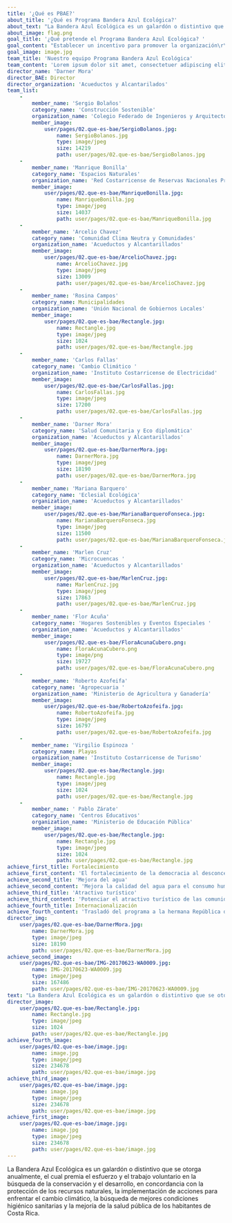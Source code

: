 ```yaml
---
title: '¿Qué es PBAE?'
about_title: '¿Qué es Programa Bandera Azul Ecológica?'
about_text: "La Bandera Azul Ecológica es un galardón o distintivo que se otorga anualmente, el cual premia el esfuerzo y el trabajo\r\nvoluntario en la búsqueda de la conservación y el desarrollo, en concordancia con la protección de los recursos \r\nnaturales, la implementación de acciones para enfrentar el cambio climático, la búsqueda de mejores condiciones \r\nhigiénico sanitarias y la mejoría de la salud pública de los habitantes de Costa Rica."
about_image: flag.png
goal_title: '¿Qué pretende el Programa Bandera Azul Ecológica? '
goal_content: "Establecer un incentivo para promover la organización\r\nde comités locales y la integralidad de los mismos,\r\ncon el propósitode buscar la conservación y desarrollo,en concordancia con la protección de los recursos \r\nnaturales, la implementación de acciones\r\npara enfrentar\r\nel cambio climático, la búsqueda de mejores condiciones\r\nhigiénico-sanitariasy la mejoríade la salud pública de los\r\nhabitantes de Costa Rica."
goal_image: image.jpg
team_title: 'Nuestro equipo Programa Bandera Azul Ecológica'
team_content: 'Lorem ipsum dolor sit amet, consectetuer adipiscing elit, sed diam nonummy nibh euismod tincidunt ut laoreet dolore magna aliquam erat volutpat. Ut wisi enim ad minim veniam, quis nostrud exerci tation ullamcorper suscipit lobortis nisl ut aliquip ex ea commodo consequat.'
director_name: 'Darner Mora'
director_BAE: Director
director_organization: 'Acueductos y Alcantarilados'
team_list:
    -
        member_name: 'Sergio Bolaños'
        category_name: 'Construcción Sostenible'
        organization_name: 'Colegio Federado de Ingenieros y Arquitectos'
        member_image:
            user/pages/02.que-es-bae/SergioBolanos.jpg:
                name: SergioBolanos.jpg
                type: image/jpeg
                size: 14219
                path: user/pages/02.que-es-bae/SergioBolanos.jpg
    -
        member_name: 'Manrique Bonilla'
        category_name: 'Espacios Naturales'
        organization_name: 'Red Costarricense de Reservas Nacionales Privadas'
        member_image:
            user/pages/02.que-es-bae/ManriqueBonilla.jpg:
                name: ManriqueBonilla.jpg
                type: image/jpeg
                size: 14037
                path: user/pages/02.que-es-bae/ManriqueBonilla.jpg
    -
        member_name: 'Arcelio Chavez'
        category_name: 'Comunidad Clima Neutra y Comunidades'
        organization_name: 'Acueductos y Alcantarillados'
        member_image:
            user/pages/02.que-es-bae/ArcelioChavez.jpg:
                name: ArcelioChavez.jpg
                type: image/jpeg
                size: 13009
                path: user/pages/02.que-es-bae/ArcelioChavez.jpg
    -
        member_name: 'Rosina Campos'
        category_name: Municipalidades
        organization_name: 'Unión Nacional de Gobiernos Locales'
        member_image:
            user/pages/02.que-es-bae/Rectangle.jpg:
                name: Rectangle.jpg
                type: image/jpeg
                size: 1024
                path: user/pages/02.que-es-bae/Rectangle.jpg
    -
        member_name: 'Carlos Fallas'
        category_name: 'Cambio Climático '
        organization_name: 'Instituto Costarricense de Electricidad'
        member_image:
            user/pages/02.que-es-bae/CarlosFallas.jpg:
                name: CarlosFallas.jpg
                type: image/jpeg
                size: 17200
                path: user/pages/02.que-es-bae/CarlosFallas.jpg
    -
        member_name: 'Darner Mora'
        category_name: 'Salud Comunitaria y Eco diplomática'
        organization_name: 'Acueductos y Alcantarillados'
        member_image:
            user/pages/02.que-es-bae/DarnerMora.jpg:
                name: DarnerMora.jpg
                type: image/jpeg
                size: 18190
                path: user/pages/02.que-es-bae/DarnerMora.jpg
    -
        member_name: 'Mariana Barquero'
        category_name: 'Eclesial Ecológica'
        organization_name: 'Acueductos y Alcantarillados'
        member_image:
            user/pages/02.que-es-bae/MarianaBarqueroFonseca.jpg:
                name: MarianaBarqueroFonseca.jpg
                type: image/jpeg
                size: 11500
                path: user/pages/02.que-es-bae/MarianaBarqueroFonseca.jpg
    -
        member_name: 'Marlen Cruz'
        category_name: 'Microcuencas '
        organization_name: 'Acueductos y Alcantarillados'
        member_image:
            user/pages/02.que-es-bae/MarlenCruz.jpg:
                name: MarlenCruz.jpg
                type: image/jpeg
                size: 17863
                path: user/pages/02.que-es-bae/MarlenCruz.jpg
    -
        member_name: 'Flor Acuña'
        category_name: 'Hogares Sostenibles y Eventos Especiales '
        organization_name: 'Acueductos y Alcantarillados'
        member_image:
            user/pages/02.que-es-bae/FloraAcunaCubero.png:
                name: FloraAcunaCubero.png
                type: image/png
                size: 19727
                path: user/pages/02.que-es-bae/FloraAcunaCubero.png
    -
        member_name: 'Roberto Azofeifa'
        category_name: 'Agropecuaria '
        organization_name: 'Ministerio de Agricultura y Ganadería'
        member_image:
            user/pages/02.que-es-bae/RobertoAzofeifa.jpg:
                name: RobertoAzofeifa.jpg
                type: image/jpeg
                size: 16797
                path: user/pages/02.que-es-bae/RobertoAzofeifa.jpg
    -
        member_name: 'Virgilio Espinoza '
        category_name: Playas
        organization_name: 'Instituto Costarricense de Turismo'
        member_image:
            user/pages/02.que-es-bae/Rectangle.jpg:
                name: Rectangle.jpg
                type: image/jpeg
                size: 1024
                path: user/pages/02.que-es-bae/Rectangle.jpg
    -
        member_name: ' Pablo Zárate'
        category_name: 'Centros Educativos'
        organization_name: 'Ministerio de Educación Pública'
        member_image:
            user/pages/02.que-es-bae/Rectangle.jpg:
                name: Rectangle.jpg
                type: image/jpeg
                size: 1024
                path: user/pages/02.que-es-bae/Rectangle.jpg
achieve_first_title: Fortalecimiento
achieve_first_content: 'El fortalecimiento de la democracia al desconcentrar la toma de decisiones en beneficio del ambiente, en las respectivas comunidades.'
achieve_second_title: 'Mejora del agua'
achieve_second_content: 'Mejora la calidad del agua para el consumo humano, la protección del recurso hídrico, el tratamiento de aguas residuales, la disposición de desechos sólidos, la señalización y la atención integral de la salud.'
achieve_third_title: 'Atractivo turístico'
achieve_third_content: 'Potenciar el atractivo turístico de las comunidades y playas participantes, el aumento de la conciencia ambiental,  en los niños en pre-escolar y colegial.'
achieve_fourth_title: Internacionalización
achieve_fourth_content: 'Trasladó del programa a la hermana República de Panamá a partir del año 2006.'
director_img:
    user/pages/02.que-es-bae/DarnerMora.jpg:
        name: DarnerMora.jpg
        type: image/jpeg
        size: 18190
        path: user/pages/02.que-es-bae/DarnerMora.jpg
achieve_second_image:
    user/pages/02.que-es-bae/IMG-20170623-WA0009.jpg:
        name: IMG-20170623-WA0009.jpg
        type: image/jpeg
        size: 167486
        path: user/pages/02.que-es-bae/IMG-20170623-WA0009.jpg
text: "La Bandera Azul Ecológica es un galardón o distintivo que se otorga anualmente, el cual premia el esfuerzo y el trabajo\r\nvoluntario en la búsqueda de la conservación y el desarrollo, en concordancia con la protección de los recursos \r\nnaturales, la implementación de acciones para enfrentar el cambio climático, la búsqueda de mejores condiciones \r\nhigiénico sanitarias y la mejoría de la salud pública de los habitantes de Costa Rica. "
director_image:
    user/pages/02.que-es-bae/Rectangle.jpg:
        name: Rectangle.jpg
        type: image/jpeg
        size: 1024
        path: user/pages/02.que-es-bae/Rectangle.jpg
achieve_fourth_image:
    user/pages/02.que-es-bae/image.jpg:
        name: image.jpg
        type: image/jpeg
        size: 234678
        path: user/pages/02.que-es-bae/image.jpg
achieve_third_image:
    user/pages/02.que-es-bae/image.jpg:
        name: image.jpg
        type: image/jpeg
        size: 234678
        path: user/pages/02.que-es-bae/image.jpg
achieve_first_image:
    user/pages/02.que-es-bae/image.jpg:
        name: image.jpg
        type: image/jpeg
        size: 234678
        path: user/pages/02.que-es-bae/image.jpg
---
```


<p>La Bandera Azul Ecol&oacute;gica es un galard&oacute;n o distintivo que se otorga anualmente, el cual premia el esfuerzo y el trabajo voluntario en la b&uacute;squeda de la conservaci&oacute;n y el desarrollo, en concordancia con la protecci&oacute;n de los recursos naturales, la implementaci&oacute;n de acciones para enfrentar el cambio clim&aacute;tico, la b&uacute;squeda de mejores condiciones higi&eacute;nico sanitarias y la mejor&iacute;a de la salud p&uacute;blica de los habitantes de Costa Rica.</p>
